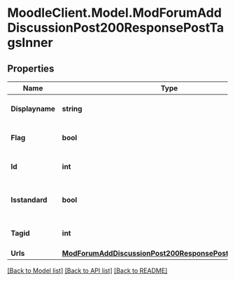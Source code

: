 # MoodleClient.Model.ModForumAddDiscussionPost200ResponsePostTagsInner

## Properties

Name | Type | Description | Notes
------------ | ------------- | ------------- | -------------
**Displayname** | **string** | The display name of the tag | [optional] [default to "null"]
**Flag** | **bool** | Wehther this tag is flagged | [optional] [default to null]
**Id** | **int** | The ID of the Tag | [optional] [default to null]
**Isstandard** | **bool** | Whether this is a standard tag | [optional] [default to null]
**Tagid** | **int** | The tagid | [optional] [default to null]
**Urls** | [**ModForumAddDiscussionPost200ResponsePostTagsInnerUrls**](ModForumAddDiscussionPost200ResponsePostTagsInnerUrls.md) |  | [optional] 

[[Back to Model list]](../README.md#documentation-for-models) [[Back to API list]](../README.md#documentation-for-api-endpoints) [[Back to README]](../README.md)

